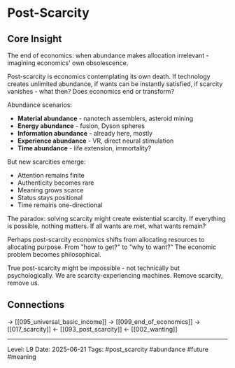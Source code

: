 # Post-Scarcity

## Core Insight
The end of economics: when abundance makes allocation irrelevant - imagining economics' own obsolescence.

Post-scarcity is economics contemplating its own death. If technology creates unlimited abundance, if wants can be instantly satisfied, if scarcity vanishes - what then? Does economics end or transform?

Abundance scenarios:
- **Material abundance** - nanotech assemblers, asteroid mining
- **Energy abundance** - fusion, Dyson spheres
- **Information abundance** - already here, mostly
- **Experience abundance** - VR, direct neural stimulation
- **Time abundance** - life extension, immortality?

But new scarcities emerge:
- Attention remains finite
- Authenticity becomes rare
- Meaning grows scarce
- Status stays positional
- Time remains one-directional

The paradox: solving scarcity might create existential scarcity. If everything is possible, nothing matters. If all wants are met, what wants remain?

Perhaps post-scarcity economics shifts from allocating resources to allocating purpose. From "how to get?" to "why to want?" The economic problem becomes philosophical.

True post-scarcity might be impossible - not technically but psychologically. We are scarcity-experiencing machines. Remove scarcity, remove us.

## Connections
→ [[095_universal_basic_income]]
→ [[099_end_of_economics]]
→ [[017_scarcity]]
← [[093_post_scarcity]]
← [[002_wanting]]

---
Level: L9
Date: 2025-06-21
Tags: #post_scarcity #abundance #future #meaning